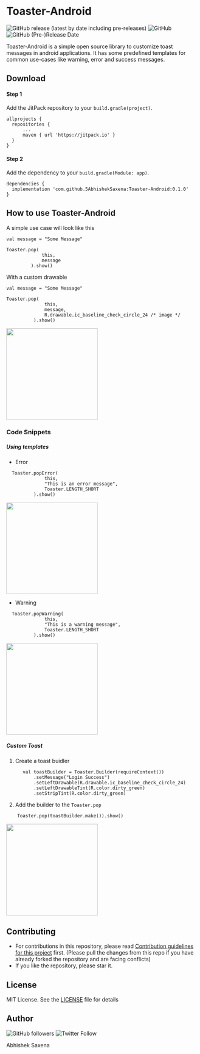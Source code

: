 # Toaster-Android

![GitHub release (latest by date including pre-releases)](https://img.shields.io/github/v/release/5AbhishekSaxena/Toaster-Android?include_prereleases)
![GitHub](https://img.shields.io/github/license/5AbhishekSaxena/Toaster-Android)
![GitHub (Pre-)Release Date](https://img.shields.io/github/release-date-pre/5AbhishekSaxena/toaster-Android)

Toaster-Android is a simple open source library to customize toast messages in android applications.
It has some predefined templates for common use-cases like warning, error and success messages.

 ## Download

  #### Step 1
  Add the JitPack repository to your `build.gradle(project)`.
  ```
 allprojects {
	repositories {
		...
		maven { url 'https://jitpack.io' }
	}
}
 ```

  #### Step 2
  Add the dependency to your `build.gradle(Module: app)`.
 
  ```
 dependencies {
	implementation 'com.github.5AbhishekSaxena:Toaster-Android:0.1.0'
}
   ```
  
 ## How to use Toaster-Android
  
  A simple use case will look like this

   ```
  val message = "Some Message" 
  
  Toaster.pop(
                this,
                message
            ).show()
  ```
  
  With a custom drawable
  
  ```
  val message = "Some Message" 
  
  Toaster.pop(
                this,
                message,
                R.drawable.ic_baseline_check_circle_24 /* image */
            ).show()
  ```
  
  <img src="https://user-images.githubusercontent.com/19958130/90441978-7dc7a000-e0f7-11ea-8d6f-d6dd7b0c9146.jpeg" width="240">
  
  
  ### Code Snippets
  ##### Using templates
  - Error
  ```
  	Toaster.popError(
                this,
                "This is an error message",
                Toaster.LENGTH_SHORT
            ).show()
  ```
  
  <img src="https://user-images.githubusercontent.com/19958130/90441972-7a341900-e0f7-11ea-87f9-1cd10c912167.jpeg" width="240">
  
  - Warning
  ```
  	Toaster.popWarning(
                this,
                "This is a warning message",
                Toaster.LENGTH_SHORT
            ).show()
  ```
  
  <img src="https://user-images.githubusercontent.com/19958130/90441973-7bfddc80-e0f7-11ea-902c-0944e4499c5d.jpeg" width="240">
  
  ##### Custom Toast
  1. Create a toast buidler
  ```
        val toastBuilder = Toaster.Builder(requireContext())
            .setMessage("Login Success")
            .setLeftDrawable(R.drawable.ic_baseline_check_circle_24)
            .setLeftDrawableTint(R.color.dirty_green)
            .setStripTint(R.color.dirty_green)
  ``` 
  2. Add the builder to the `Toaster.pop`  
  ```
      Toaster.pop(toastBuilder.make()).show()
  ```
  <img src="https://user-images.githubusercontent.com/19958130/90441968-7902ec00-e0f7-11ea-9c2a-eb095654bec9.jpeg" width="240">
    
 ## Contributing
  - For contributions in this repository, please read [Contribution guidelines for this project](docs/CONTRIBUTING.md) first. (Please pull the changes from this repo if you have already forked the repository and are facing conflicts)
  - If you like the repository, please star it.
  
  ## License
  MIT License. See the [LICENSE](LICENSE) file for details
  
 ## Author
 ![GitHub followers](https://img.shields.io/github/followers/5AbhishekSaxena?style=social)
 ![Twitter Follow](https://img.shields.io/twitter/follow/abhisheks031?style=social)
  
 Abhishek Saxena 
